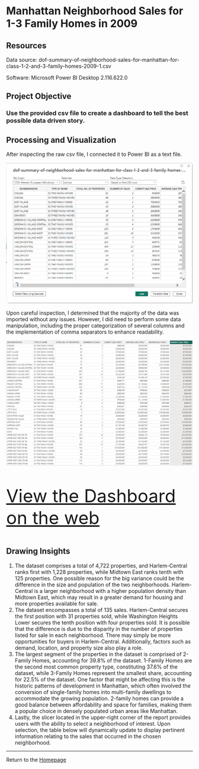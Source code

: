 # Manhattan Neighborhood Sales for 1-3 Family Homes in 2009

## Resources
Data source: dof-summary-of-neighborhood-sales-for-manhattan-for-class-1-2-and-3-family-homes-2009-1.csv

Software: Microsoft Power BI Desktop 2.116.622.0

## Project Objective
### Use the provided csv file to create a dashboard to tell the best possible data driven story.

## Processing and Visualization
After inspecting the raw csv file, I connected it to Power BI as a text file. 

![Screenshot](Images/connect.png)

Upon careful inspection, I determined that the majority of the data was imported without any issues. However, I did need to perform some data manipulation, including the proper categorization of several columns and the implementation of comma separators to enhance readability.

![Screenshot](Images/columns.png)


<p style="font-size: 48px;"><a href="https://app.powerbi.com/view?r=eyJrIjoiNDY4NzI1YWMtYzRiZi00MTNiLWFmNDUtYjZlYzExOWJjZGQ3IiwidCI6ImRiMTUyMWRlLTEwYTYtNGIzNC05MDJiLTc4NGNiMmEyNjM5OCIsImMiOjZ9" target="_blank">View the Dashboard on the web</a></p>


## Drawing Insights

1. The dataset comprises a total of 4,722 properties, and Harlem-Central ranks first with 1,228 properties, while Midtown East ranks tenth with 125 properties. One possible reason for the big variance could be the difference in the size and population of the two neighborhoods. Harlem-Central is a larger neighborhood with a higher population density than Midtown East, which may result in a greater demand for housing and more properties available for sale.
2. The dataset encompasses a total of 135 sales. Harlem-Central secures the first position with 31 properties sold, while Washington Heights Lower secures the tenth position with four properties sold. It is possible that the difference is due to the disparity in the number of properties listed for sale in each neighborhood. There may simply be more opportunities for buyers in Harlem-Central. Additionally, factors such as demand, location, and property size also play a role.
3. The largest segment of the properties in the dataset is comprised of 2-Family Homes, accounting for 39.8% of the dataset. 1-Family Homes are the second most common property type, constituting 37.6% of the dataset, while 3-Family Homes represent the smallest share, accounting for 22.5% of the dataset. One factor that might be affecting this is the historic patterns of development in Manhattan, which often involved the conversion of single-family homes into multi-family dwellings to accommodate the growing population. 2-family homes can provide a good balance between affordability and space for families, making them a popular choice in densely populated urban areas like Manhattan.
4. Lastly, the slicer located in the upper-right corner of the report provides users with the ability to select a neighborhood of interest. Upon selection, the table below will dynamically update to display pertinent information relating to the sales that occurred in the chosen neighborhood.

---
Return to the [Homepage](https://kenlo94.github.io/)
